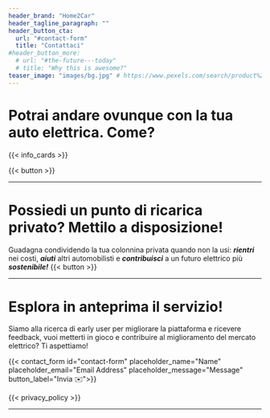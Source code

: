 ```yaml
---
header_brand: "Home2Car"
header_tagline_paragraph: ""
header_button_cta:
  url: "#contact-form"
  title: "Contattaci"
#header_button_more:
  # url: "#the-future---today"
  # title: "Why this is awesome?"
teaser_image: "images/bg.jpg" # https://www.pexels.com/search/product%20testing/
---
```


# Potrai andare ovunque con la tua auto elettrica. Come?

{{< info_cards >}}

{{< button >}}


---

# Possiedi un punto di ricarica privato? Mettilo a disposizione!

Guadagna condividendo la tua colonnina privata quando non la usi: 
**_rientri_** nei costi, **_aiuti_** altri automobilisti e **_contribuisci_** a un futuro elettrico più **_sostenibile!_**
{{< button >}}


---


# Esplora in anteprima il servizio!

Siamo alla ricerca di early user per migliorare la piattaforma e ricevere feedback, vuoi metterti in gioco e contribuire al miglioramento del mercato elettrico? Ti aspettiamo!

{{< contact_form id="contact-form" placeholder_name="Name" placeholder_email="Email Address" placeholder_message="Message" button_label="Invia ✉️">}}

{{< privacy_policy >}}

--- 
